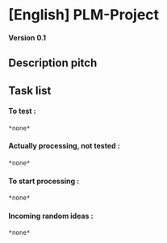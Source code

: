 # [English] PLM-Project
#### Version 0.1

## Description pitch


## Task list
#### To test :
    *none*

#### Actually processing, not tested :
    *none*

#### To start processing :
    *none*

#### Incoming random ideas :
    *none*